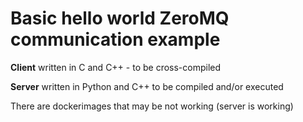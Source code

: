 # Basic hello world ZeroMQ communication example

**Client** written in C and C++ - to be cross-compiled

**Server** written in Python and C++ to be compiled and/or executed

There are dockerimages that may be not working (server is working)
